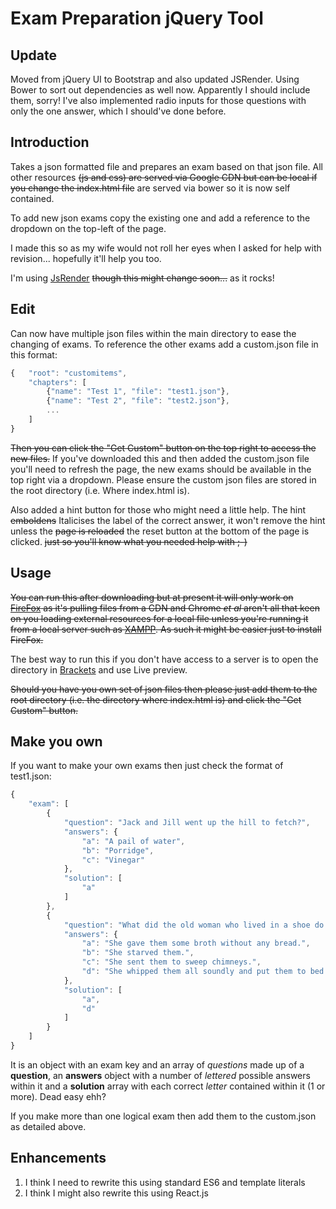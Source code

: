 # Exam Preparation jQuery Tool #

## Update ##

Moved from jQuery UI to Bootstrap and also updated JSRender. Using Bower to sort out dependencies as well now. Apparently I should include them, sorry! I've also implemented radio inputs for those questions with only the one answer, which I should've done before.

## Introduction ##

Takes a json formatted file and prepares an exam based on that json file. All other resources ~~(js and css) are served via Google CDN but can be local if you change the index.html file~~ are served via bower so it is now self contained.

To add new json exams copy the existing one and add a reference to the dropdown on the top-left of the page.

I made this so as my wife would not roll her eyes when I asked for help with revision... hopefully it'll help you too.

I'm using [JsRender](https://github.com/borismoore/jsrender) ~~though this might change soon...~~ as it rocks!

## Edit ##

Can now have multiple json files within the main directory to ease the changing of exams. To reference the other exams add a custom.json file in this format:

``` javascript
{   "root": "customitems",
    "chapters": [
        {"name": "Test 1", "file": "test1.json"},
        {"name": "Test 2", "file": "test2.json"},
        ...
    ]
}
```

~~Then you can click the "Get Custom" button on the top right to access the new files.~~ If you've downloaded this and then added the custom.json file you'll need to refresh the page, the new exams should be available in the top right via a dropdown. Please ensure the custom json files are stored in the root directory (i.e. Where index.html is).

Also added a hint button for those who might need a little help. The hint ~~emboldens~~ Italicises the label of the correct answer, it won't remove the hint unless the ~~page is reloaded~~ the reset button at the bottom of the page is clicked. ~~just so you'll know what you needed help with ;-)~~

## Usage ##

~~You can run this after downloading but at present it will only work on [FireFox](https://www.mozilla.org/en-GB/firefox/new/) as it's pulling files from a CDN and Chrome _et al_ aren't all that keen on you loading external resources for a local file unless you're running it from a local server such as [XAMPP](https://www.apachefriends.org/index.html). As such it might be easier just to install FireFox.~~

The best way to run this if you don't have access to a server is to open the directory in [Brackets](http://brackets.io/) and use Live preview.

~~Should you have you own set of json files then please just add them to the root directory (i.e. the directory where index.html is) and click the "Get Custom" button.~~

## Make you own ##

If you want to make your own exams then just check the format of test1.json:

``` javascript
{
    "exam": [
        {
            "question": "Jack and Jill went up the hill to fetch?",
            "answers": {
                "a": "A pail of water",
                "b": "Porridge",
                "c": "Vinegar"
            },
            "solution": [
                "a"
            ]
        },
        {
            "question": "What did the old woman who lived in a shoe do to her children?",
            "answers": {
                "a": "She gave them some broth without any bread.",
                "b": "She starved them.",
                "c": "She sent them to sweep chimneys.",
                "d": "She whipped them all soundly and put them to bed."
            },
            "solution": [
                "a",
                "d"
            ]
        }
    ]
}
```

It is an object with an exam key and an array of _questions_ made up of a **question**, an **answers** object with a number of _lettered_ possible answers within it and a **solution** array with each correct _letter_ contained within it (1 or more). Dead easy ehh?

If you make more than one logical exam then add them to the custom.json as detailed above.

## Enhancements ##
1. I think I need to rewrite this using standard ES6 and template literals
2. I think I might also rewrite this using React.js